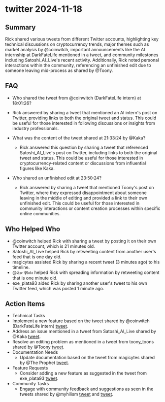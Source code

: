 # twitter 2024-11-18

## Summary
 Rick shared various tweets from different Twitter accounts, highlighting key technical discussions on cryptocurrency trends, major themes such as market analysis by @coinwitch, important announcements like the AI internship at DarkFateLife mentioned in a tweet, and community milestones including Satoshi_AI_Live's recent activity. Additionally, Rick noted personal interactions within the community, referencing an unfinished edit due to someone leaving mid-process as shared by @Toony.

## FAQ
 - Who shared the tweet from @coinwitch (DarkFateLife intern) at 18:01:26?
  - Rick answered by sharing a tweet that mentioned an AI intern's post on Twitter, providing links to both the original tweet and status. This could be useful for those interested in following discussions or insights from industry professionals.

- What was the content of the tweet shared at 21:33:24 by @Kaka?
  - Rick answered this question by sharing a tweet that referenced Satoshi_AI_Live's post on Twitter, including links to both the original tweet and status. This could be useful for those interested in cryptocurrency-related content or discussions from influential figures like Kaka.

- Who shared an unfinished edit at 23:50:24?
  - Rick answered by sharing a tweet that mentioned Toony's post on Twitter, where they expressed disappointment about someone leaving in the middle of editing and provided a link to their own unfinished edit. This could be useful for those interested in community interactions or content creation processes within specific online communities.

## Who Helped Who
 - @coinwitch helped Rick with sharing a tweet by posting it on their own Twitter account, which is 21 minutes old.
- Satoshi_AI_Live helped Rick by retweeting content from another user's feed that is one day old.
- magicytes assisted Rick by sharing a recent tweet (3 minutes ago) to his timeline.
- @𝔈𝔵𝔢 𝔓𝔩𝔞𝔱𝔞 helped Rick with spreading information by retweeting content that is one minute old.
- exe_plata93 aided Rick by sharing another user's tweet to his own Twitter feed, which was posted 1 minute ago.

## Action Items
 - Technical Tasks
  - Implement a new feature based on the tweet shared by @coinwitch (DarkFateLife intern) [tweet](https://fxtwitter.com/Banks/status/1858680488702959682).
  - Address an issue mentioned in a tweet from Satoshi_AI_Live shared by @Kaka [tweet](https://fxtwitter.com/Satoshi_AI_Live/status/1858068063666536695).
  - Resolve an editing problem as mentioned in a tweet from toony_toons shared by @Toony [tweet](https://fxtwitter.com/toony_toons/status/1858777547661828179).
- Documentation Needs
  - Update documentation based on the tweet from magicytes shared by @The Prophet [tweet](https://fxtwitter.com/magicytes/status/1858767275643596832).
- Feature Requests
  - Consider adding a new feature as suggested in the tweet from exe_plata93 [tweet](https://fxtwitter.com/exe_plata93/status/1858774962821107980).
- Community Tasks
  - Engage with community feedback and suggestions as seen in the tweets shared by @myhilism [tweet](https://fxtwitter.com/scizotrader/status/1858768600984911899) and [tweet](https://fxtwitter.com/scizotrader/status/1858772002330603797).

